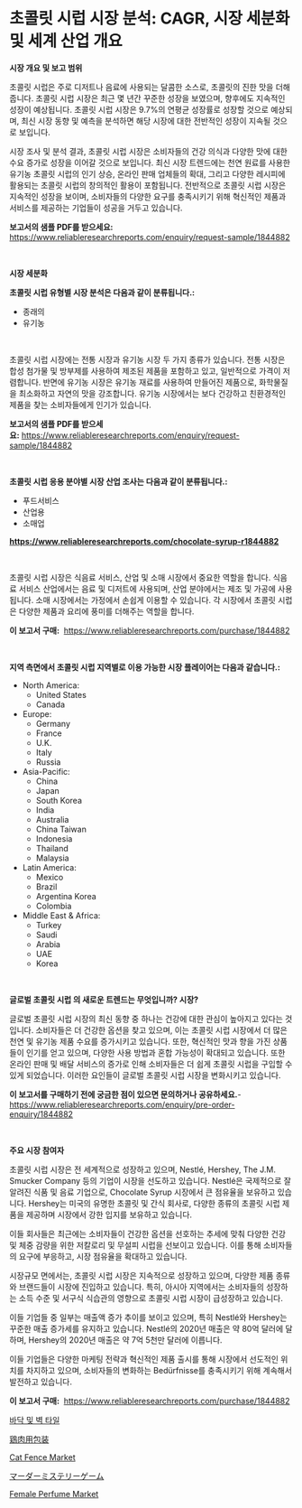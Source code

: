 <p><h1>초콜릿 시럽 시장 분석: CAGR, 시장 세분화 및 세계 산업 개요</h1></p><p><strong>시장 개요 및 보고 범위</strong></p>
<p><p>초콜릿 시럽은 주로 디저트나 음료에 사용되는 달콤한 소스로, 초콜릿의 진한 맛을 더해줍니다. 초콜릿 시럽 시장은 최근 몇 년간 꾸준한 성장을 보였으며, 향후에도 지속적인 성장이 예상됩니다. 초콜릿 시럽 시장은 9.7%의 연평균 성장률로 성장할 것으로 예상되며, 최신 시장 동향 및 예측을 분석하면 해당 시장에 대한 전반적인 성장이 지속될 것으로 보입니다. </p><p>시장 조사 및 분석 결과, 초콜릿 시럽 시장은 소비자들의 건강 의식과 다양한 맛에 대한 수요 증가로 성장을 이어갈 것으로 보입니다. 최신 시장 트렌드에는 천연 원료를 사용한 유기농 초콜릿 시럽의 인기 상승, 온라인 판매 업체들의 확대, 그리고 다양한 레시피에 활용되는 초콜릿 시럽의 창의적인 활용이 포함됩니다. 전반적으로 초콜릿 시럽 시장은 지속적인 성장을 보이며, 소비자들의 다양한 요구를 충족시키기 위해 혁신적인 제품과 서비스를 제공하는 기업들이 성공을 거두고 있습니다.</p></p>
<p><strong>보고서의 샘플 PDF를 받으세요:</strong> <a href="https://www.reliableresearchreports.com/enquiry/request-sample/1844882">https://www.reliableresearchreports.com/enquiry/request-sample/1844882</a></p>
<p>&nbsp;</p>
<p><strong>시장 세분화</strong></p>
<p><strong>초콜릿 시럽 유형별 시장 분석은 다음과 같이 분류됩니다.:</strong></p>
<p><ul><li>종래의</li><li>유기농</li></ul></p>
<p>&nbsp;</p>
<p><p>초콜릿 시럽 시장에는 전통 시장과 유기농 시장 두 가지 종류가 있습니다. 전통 시장은 합성 첨가물 및 방부제를 사용하여 제조된 제품을 포함하고 있고, 일반적으로 가격이 저렴합니다. 반면에 유기농 시장은 유기농 재료를 사용하여 만들어진 제품으로, 화학물질을 최소화하고 자연의 맛을 강조합니다. 유기농 시장에서는 보다 건강하고 친환경적인 제품을 찾는 소비자들에게 인기가 있습니다.</p></p>
<p><strong>보고서의 샘플 PDF를 받으세요:</strong>&nbsp;<a href="https://www.reliableresearchreports.com/enquiry/request-sample/1844882">https://www.reliableresearchreports.com/enquiry/request-sample/1844882</a></p>
<p>&nbsp;</p>
<p><strong> 초콜릿 시럽 응용 분야별 시장 산업 조사는 다음과 같이 분류됩니다.:</strong></p>
<p><ul><li>푸드서비스</li><li>산업용</li><li>소매업</li></ul></p>
<p><strong><a href="https://www.reliableresearchreports.com/chocolate-syrup-r1844882">https://www.reliableresearchreports.com/chocolate-syrup-r1844882</a></strong></p>
<p>&nbsp;</p>
<p><p>초콜릿 시럽 시장은 식음료 서비스, 산업 및 소매 시장에서 중요한 역할을 합니다. 식음료 서비스 산업에서는 음료 및 디저트에 사용되며, 산업 분야에서는 제조 및 가공에 사용됩니다. 소매 시장에서는 가정에서 손쉽게 이용할 수 있습니다. 각 시장에서 초콜릿 시럽은 다양한 제품과 요리에 풍미를 더해주는 역할을 합니다.</p></p>
<p><strong>이 보고서 구매:</strong>&nbsp; <a href="https://www.reliableresearchreports.com/purchase/1844882">https://www.reliableresearchreports.com/purchase/1844882</a></p>
<p>&nbsp;</p>
<p><strong>지역 측면에서 초콜릿 시럽 지역별로 이용 가능한 시장 플레이어는 다음과 같습니다.:</strong></p>
<p><ul>
    <li>
        North America:
        <ul>
            <li>United States</li>
            <li>Canada</li>
        </ul>
    </li>
    <li>
        Europe:
        <ul>
            <li>Germany</li>
            <li>France</li>
            <li>U.K.</li>
            <li>Italy</li>
            <li>Russia</li>
        </ul>
    </li>
    <li>
        Asia-Pacific:
        <ul>
            <li>China</li>
            <li>Japan</li>
            <li>South Korea</li>
            <li>India</li>
            <li>Australia</li>
            <li>China Taiwan</li>
            <li>Indonesia</li>
            <li>Thailand</li>
            <li>Malaysia</li>
        </ul>
    </li>
    <li>
        Latin America:
        <ul>
            <li>Mexico</li>
            <li>Brazil</li>
            <li>Argentina Korea</li>
            <li>Colombia</li>
        </ul>
    </li>
    <li>
        Middle East & Africa:
        <ul>
            <li>Turkey</li>
            <li>Saudi</li>
            <li>Arabia</li>
            <li>UAE</li>
            <li>Korea</li>
        </ul>
    </li>
    </ul></p>
<p>&nbsp;</p>
<p><strong>글로벌 초콜릿 시럽 의 새로운 트렌드는 무엇입니까? 시장?</strong></p>
<p><p>글로벌 초콜릿 시럽 시장의 최신 동향 중 하나는 건강에 대한 관심이 높아지고 있다는 것입니다. 소비자들은 더 건강한 옵션을 찾고 있으며, 이는 초콜릿 시럽 시장에서 더 많은 천연 및 유기농 제품 수요를 증가시키고 있습니다. 또한, 혁신적인 맛과 향을 가진 상품들이 인기를 얻고 있으며, 다양한 사용 방법과 혼합 가능성이 확대되고 있습니다. 또한 온라인 판매 및 배달 서비스의 증가로 인해 소비자들은 더 쉽게 초콜릿 시럽을 구입할 수 있게 되었습니다. 이러한 요인들이 글로벌 초콜릿 시럽 시장을 변화시키고 있습니다.</p></p>
<p><strong>이 보고서를 구매하기 전에 궁금한 점이 있으면 문의하거나 공유하세요.</strong>- <a href="https://www.reliableresearchreports.com/enquiry/pre-order-enquiry/1844882">https://www.reliableresearchreports.com/enquiry/pre-order-enquiry/1844882</a></p>
<p>&nbsp;</p>
<p><strong>주요 시장 참여자</strong></p>
<p><p>초콜릿 시럽 시장은 전 세계적으로 성장하고 있으며, Nestlé, Hershey, The J.M. Smucker Company 등의 기업이 시장을 선도하고 있습니다. Nestlé은 국제적으로 잘 알려진 식품 및 음료 기업으로, Chocolate Syrup 시장에서 큰 점유율을 보유하고 있습니다. Hershey는 미국의 유명한 초콜릿 및 간식 회사로, 다양한 종류의 초콜릿 시럽 제품을 제공하며 시장에서 강한 입지를 보유하고 있습니다.</p><p>이들 회사들은 최근에는 소비자들이 건강한 옵션을 선호하는 추세에 맞춰 다양한 건강 및 체중 감량을 위한 저칼로리 및 무설피 시럽을 선보이고 있습니다. 이를 통해 소비자들의 요구에 부응하고, 시장 점유율을 확대하고 있습니다.</p><p>시장규모 면에서는, 초콜릿 시럽 시장은 지속적으로 성장하고 있으며, 다양한 제품 종류와 브랜드들이 시장에 진입하고 있습니다. 특히, 아시아 지역에서는 소비자들의 성장하는 소득 수준 및 서구식 식습관의 영향으로 초콜릿 시럽 시장이 급성장하고 있습니다.</p><p>이들 기업들 중 일부는 매출액 증가 추이를 보이고 있으며, 특히 Nestlé와 Hershey는 꾸준한 매출 증가세를 유지하고 있습니다. Nestlé의 2020년 매출은 약 80억 달러에 달하며, Hershey의 2020년 매출은 약 7억 5천만 달러에 이릅니다.</p><p>이들 기업들은 다양한 마케팅 전략과 혁신적인 제품 출시를 통해 시장에서 선도적인 위치를 차지하고 있으며, 소비자들의 변화하는 Bedürfnisse를 충족시키기 위해 계속해서 발전하고 있습니다.</p></p>
<p><strong>이 보고서 구매:</strong>&nbsp;&nbsp;<a href="https://www.reliableresearchreports.com/purchase/1844882">https://www.reliableresearchreports.com/purchase/1844882</a></p>
<p><p><a href="https://github.com/rcabello548/Market-Research-Report-List-1/blob/main/135139366903.md">바닥 및 벽 타일</a></p><p><a href="https://github.com/zjkmgcs938405/Market-Research-Report-List-2/blob/main/466551569032.md">鶏肉用包装</a></p><p><a href="https://issuu.com/reportprime-2/docs/cat-fence-market-size-2030.pptx">Cat Fence Market</a></p><p><a href="https://medium.com/@bonniehoppe1/%E4%BA%8B%E4%BB%B6%E3%81%AE%E8%AC%8E%E8%A7%A3%E3%81%8D%E3%82%B2%E3%83%BC%E3%83%A0%E5%B8%82%E5%A0%B4-%E6%88%90%E5%8A%9F%E8%A3%8F%E3%81%AB%E4%BA%8B%E6%A5%AD%E6%88%A6%E7%95%A5%E3%82%92%E5%AE%9F%E6%96%BD%E3%81%99%E3%82%8B%E9%8D%B52031%E5%B9%B4%E3%81%BE%E3%81%A7%E3%81%AE%E4%BA%88%E6%B8%AC-b3de49ec8b1e">マーダーミステリーゲーム</a></p><p><a href="https://issuu.com/reportprime-2/docs/female-perfume-market-size-2030.pptx">Female Perfume Market</a></p></p>